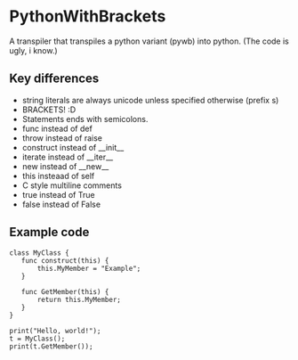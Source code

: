 # PythonWithBrackets
A transpiler that transpiles a python variant (pywb) into python. (The code is ugly, i know.)

## Key differences
 * string literals are always unicode unless specified otherwise (prefix s)
 * BRACKETS! :D
 * Statements ends with semicolons.
 * func instead of def
 * throw instead of raise
 * construct instead of \_\_init\_\_
 * iterate instead of \_\_iter\_\_
 * new instead of \_\_new\_\_
 * this insteaad of self
 * C style multiline comments
 * true instead of True
 * false instead of False
 
 ## Example code
 ```Csharp
 class MyClass {
	func construct(this) {
		this.MyMember = "Example";
	}

	func GetMember(this) {
		return this.MyMember;
	}
}

print("Hello, world!");
t = MyClass();
print(t.GetMember());
```
